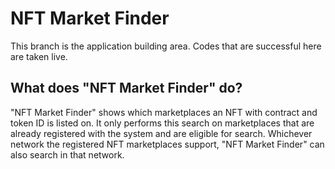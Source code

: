 # NFT Market Finder

This branch is the application building area. Codes that are successful here are taken live.

## What does "NFT Market Finder" do?

"NFT Market Finder" shows which marketplaces an NFT with contract and token ID is listed on. It only performs this search on marketplaces that are already registered with the system and are eligible for search. Whichever network the registered NFT marketplaces support, "NFT Market Finder" can also search in that network.
